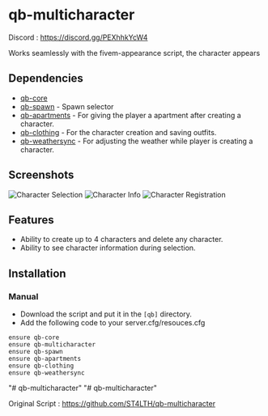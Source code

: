 # qb-multicharacter

Discord : https://discord.gg/PEXhhkYcW4


Works seamlessly with the fivem-appearance script, the character appears

## Dependencies
- [qb-core](https://github.com/qbcore-framework/qb-core)
- [qb-spawn](https://github.com/qbcore-framework/qb-spawn) - Spawn selector
- [qb-apartments](https://github.com/qbcore-framework/qb-apartments) - For giving the player a apartment after creating a character.
- [qb-clothing](https://github.com/qbcore-framework/qb-clothing) - For the character creation and saving outfits. 
- [qb-weathersync](https://github.com/qbcore-framework/qb-weathersync) - For adjusting the weather while player is creating a character.


## Screenshots
![Character Selection](https://cdn.discordapp.com/attachments/849724234052665388/1112346206765588530/image.png)
![Character Info](https://cdn.discordapp.com/attachments/849724234052665388/1112346279129923604/image.png)
![Character Registration](https://cdn.discordapp.com/attachments/849724234052665388/1112346325351145512/image.png)

## Features
- Ability to create up to 4 characters and delete any character.
- Ability to see character information during selection.

## Installation
### Manual
- Download the script and put it in the `[qb]` directory.
- Add the following code to your server.cfg/resouces.cfg
```
ensure qb-core
ensure qb-multicharacter
ensure qb-spawn
ensure qb-apartments
ensure qb-clothing
ensure qb-weathersync
```
"# qb-multicharacter" 
"# qb-multicharacter" 

Original Script : https://github.com/ST4LTH/qb-multicharacter



